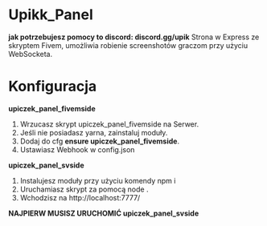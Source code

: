 # Upikk_Panel
<b>jak potrzebujesz pomocy to discord: discord.gg/upik</b>
Strona w Express ze skryptem Fivem, umożliwia robienie screenshotów graczom przy użyciu WebSocketa.

# Konfiguracja
<b>upiczek_panel_fivemside</b>
1. Wrzucasz skrypt upiczek_panel_fivemside na Serwer.
2. Jeśli nie posiadasz yarna, zainstaluj moduły.
3. Dodaj do cfg <b>ensure upiczek_panel_fivemside</b>.
4. Ustawiasz Webhook w config.json

<b>upiczek_panel_svside</b>
1. Instalujesz moduły przy użyciu komendy npm i
2. Uruchamiasz skrypt za pomocą node .
3. Wchodzisz na http://localhost:7777/


<b>NAJPIERW MUSISZ URUCHOMIĆ upiczek_panel_svside</b>
